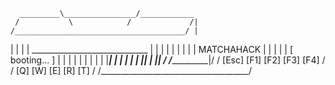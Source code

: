       _________\________________/____________
     /           \            /             /|
    /______________________________________/ |
   |                                      |  |
   |     _____________________________    |  |
   |    |                             |   |  |
   |    |        MATCHAHACK           |   |  |
   |    |      [ booting... ]         |   |  |
   |    |                             |   |  |
   |    |_____________________________|   |  |
   |                                      |  |
   |______________________________________|  |
   |______________________________________| /
   /______________________________________|/
  /      [Esc] [F1] [F2] [F3] [F4]      /
 /    [Q]   [W]  [E]  [R]  [T]         /
/_____________________________________/
